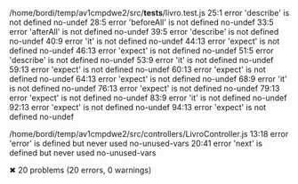 
/home/bordi/temp/av1cmpdwe2/src/__tests__/livro.test.js
  25:1   error  'describe' is not defined   no-undef
  28:5   error  'beforeAll' is not defined  no-undef
  33:5   error  'afterAll' is not defined   no-undef
  39:5   error  'describe' is not defined   no-undef
  40:9   error  'it' is not defined         no-undef
  44:13  error  'expect' is not defined     no-undef
  46:13  error  'expect' is not defined     no-undef
  51:5   error  'describe' is not defined   no-undef
  53:9   error  'it' is not defined         no-undef
  59:13  error  'expect' is not defined     no-undef
  60:13  error  'expect' is not defined     no-undef
  64:13  error  'expect' is not defined     no-undef
  68:9   error  'it' is not defined         no-undef
  76:13  error  'expect' is not defined     no-undef
  79:13  error  'expect' is not defined     no-undef
  83:9   error  'it' is not defined         no-undef
  92:13  error  'expect' is not defined     no-undef
  94:13  error  'expect' is not defined     no-undef

/home/bordi/temp/av1cmpdwe2/src/controllers/LivroController.js
  13:18  error  'error' is defined but never used  no-unused-vars
  20:41  error  'next' is defined but never used   no-unused-vars

✖ 20 problems (20 errors, 0 warnings)

